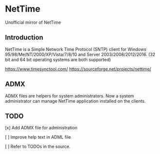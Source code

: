 # NetTime
Unofficial mirror of NetTime

## Introduction
NetTime is a Simple Network Time Protocol (SNTP) client for Windows 95/98/Me/NT/2000/XP/Vista/7/8/10 and Server 2003/2008/2012/2016. (32 bit and 64 bit operating systems are both supported)

https://www.timesynctool.com/
https://sourceforge.net/projects/nettime/
## ADMX
ADMX files are helpers for system administrators. Now a system administrator can manage NetTime application installed on the clients.

## TODO

[x] Add ADMX file for administration 

[ ] Improve help text in ADML file

[ ] Refer to TODOs in the source.

